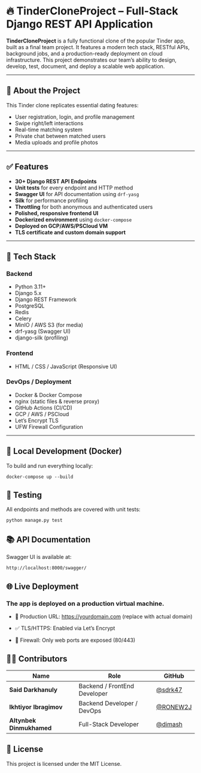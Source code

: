 # 🔥 TinderCloneProject – Full-Stack Django REST API Application

**TinderCloneProject** is a fully functional clone of the popular Tinder app, built as a final team project. It features a modern tech stack, RESTful APIs, background jobs, and a production-ready deployment on cloud infrastructure. This project demonstrates our team’s ability to design, develop, test, document, and deploy a scalable web application.

---

## 📱 About the Project

This Tinder clone replicates essential dating features:
- User registration, login, and profile management
- Swipe right/left interactions
- Real-time matching system
- Private chat between matched users
- Media uploads and profile photos

---

## ✅ Features

- **30+ Django REST API Endpoints**
- **Unit tests** for every endpoint and HTTP method
- **Swagger UI** for API documentation using `drf-yasg`
- **Silk** for performance profiling
- **Throttling** for both anonymous and authenticated users
- **Polished, responsive frontend UI**
- **Dockerized environment** using `docker-compose`
- **Deployed on GCP/AWS/PSCloud VM**
- **TLS certificate and custom domain support**

---

## 🧱 Tech Stack

### Backend
- Python 3.11+
- Django 5.x
- Django REST Framework
- PostgreSQL
- Redis
- Celery
- MinIO / AWS S3 (for media)
- drf-yasg (Swagger UI)
- django-silk (profiling)

### Frontend
- HTML / CSS / JavaScript (Responsive UI)

### DevOps / Deployment
- Docker & Docker Compose
- nginx (static files & reverse proxy)
- GitHub Actions (CI/CD)
- GCP / AWS / PSCloud
- Let’s Encrypt TLS
- UFW Firewall Configuration

---

## 🐳 Local Development (Docker)

To build and run everything locally:

``
  docker-compose up --build
``

## 🧪 Testing
All endpoints and methods are covered with unit tests:

``
 python manage.py test
``

## 📚 API Documentation
Swagger UI is available at:

``
  http://localhost:8000/swagger/
``

## 🌐 Live Deployment

### The app is deployed on a production virtual machine.

 * 🔗 Production URL: https://yourdomain.com (replace with actual domain)

 * ✅ TLS/HTTPS: Enabled via Let’s Encrypt

 * 🔐 Firewall: Only web ports are exposed (80/443)

## 👨‍💻 Contributors

| Name                   | Role                         | GitHub                         |
|------------------------|------------------------------|--------------------------------|
| **Said Darkhanuly**    | Backend / FrontEnd Developer | [@sdrk47](https://github.com/sdrk47) |
| **Ikhtiyor Ibragimov** | Backend Developer / DevOps   | [@RONEW2J](https://github.com/RONEW2J) |
| **Altynbek Dinmukhamed**| Full-Stack Developer         | [@dimash](https://github.com/) |

## 📄 License

This project is licensed under the MIT License.

